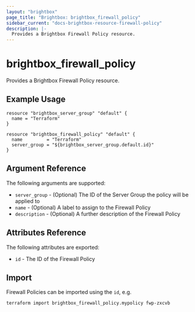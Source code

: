 ```yaml
---
layout: "brightbox"
page_title: "Brightbox: brightbox_firewall_policy"
sidebar_current: "docs-brightbox-resource-firewall-policy"
description: |-
  Provides a Brightbox Firewall Policy resource.
---
```


# brightbox\_firewall\_policy

Provides a Brightbox Firewall Policy resource.

## Example Usage

```hcl
resource "brightbox_server_group" "default" {
  name = "Terraform"
}

resource "brightbox_firewall_policy" "default" {
  name         = "Terraform"
  server_group = "${brightbox_server_group.default.id}"
}
```

## Argument Reference

The following arguments are supported:

* `server_group` - (Optional) The ID of the Server Group the policy will be applied to
* `name` - (Optional) A label to assign to the Firewall Policy
* `description` - (Optional) A further description of the Firewall Policy

## Attributes Reference

The following attributes are exported:

* `id` - The ID of the Firewall Policy

## Import

Firewall Policies can be imported using the `id`, e.g.

```
terraform import brightbox_firewall_policy.mypolicy fwp-zxcvb
```
